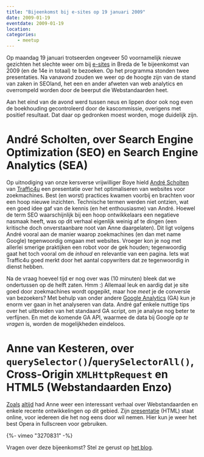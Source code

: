 ```yaml
---
title: "Bijeenkomst bij e-sites op 19 januari 2009"
date: 2009-01-19
eventdate: 2009-01-19
location:
categories:
    - meetup
---
```

Op maandag 19 januari trotseerden ongeveer 50 voornamelijk nieuwe gezichten het slechte weer om bij [e-sites](http://www.e-sites.nl/) in Breda de 1e bijeenkomst van 2009 (en de 14e in totaal) te bezoeken. Op het programma stonden twee presentaties. Na vanavond zouden we weer op de hoogte zijn van de stand van zaken in SEOland, het een en ander afweten van web analytics en overrompeld worden door de beerput die Webstandaarden heet.

Aan het eind van de avond werd tussen neus en lippen door ook nog even de boekhouding gecontroleerd door de kascommissie, overigens met positief resultaat. Dat daar op gedronken moest worden, moge duidelijk zijn.

# André Scholten, over Search Engine Optimization (SEO) en Search Engine Analytics (SEA)

Op uitnodiging van onze kersverse vrijwilliger Boye hield [André Scholten](http://andrescholten.nl/) van [Traffic4u](http://www.traffic4u.nl/) een presentatie over het optimaliseren van websites voor zoekmachines. Best (en worst) practices kwamen voorbij en brachten voor een hoop nieuwe inzichten. Technische termen werden niet ontzien, wat een goed idee gaf van de kennis (en het enthousiasme) van André. Hoewel de term SEO waarschijnlijk bij een hoop ontwikkelaars een negatieve nasmaak heeft, was op dit verhaal eigenlijk weinig af te dingen (een kritische doch onverstaanbare noot van Anne daargelaten). Dit ligt volgens André vooral aan de manier waarop zoekmachines (en dan met name Google) tegenwoordig omgaan met websites. Vroeger kon je nog met allerlei smerige praktijken een robot voor de gek houden; tegenwoordig gaat het toch vooral om de _inhoud_ en relevantie van een pagina. Iets wat Traffic4u goed merkt door het aantal copywriters dat ze tegenwoordig in dienst hebben.

Na de vraag hoeveel tijd er nog over was (10 minuten) bleek dat we ondertussen op de helft zaten. Hmm :) Allemaal leuk en aardig dat je site goed door zoekmachines wordt opgepikt, maar hoe _meet_ je de conversie van bezoekers? Met behulp van onder andere [Google Analytics](http://www.google.com/analytics/) (GA) kun je enorm ver gaan in het analyseren van data. André gaf enkele nuttige tips over het uitbreiden van het standaard GA script, om je analyse nog beter te verfijnen. En met de komende GA API, waarmee de data bij Google _op te vragen_ is, worden de mogelijkheden eindeloos.

# Anne van Kesteren, over `querySelector()`/`querySelectorAll()`, Cross-Origin `XMLHttpRequest` en HTML5 (Webstandaarden Enzo)

[Zoals](/bijeenkomsten/2008/info-nl) [altijd](/congres/2008/sessions#video-in-html5) had Anne weer een interessant verhaal over Webstandaarden en enkele recente ontwikkelingen op dit gebied. Zijn [presentatie](http://annevankesteren.nl/2009/over-webstandaarden-enzo) (HTML) staat online, voor iedereen die het nog eens door wil nemen. Hier kun je weer het best Opera in fullscreen voor gebruiken.

{%- vimeo "3270831" -%}

Vragen over deze bijeenkomst? Stel ze gerust op [het blog](/blog/2009/01/bijeenkomst-januari#reageer).
